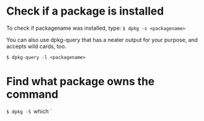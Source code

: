 
# Check if a package is installed
To check if packagename was installed, type:
`$ dpkg -s <packagename>`

You can also use dpkg-query that has a neater output for your purpose, and accepts wild cards, too.

`$ dpkg-query -l <packagename>`
	
# Find what package owns the command

`$ dpkg -S `which <command>`